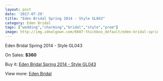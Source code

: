```yaml
---
layout: post
date: '2017-07-29'
title: "Eden Bridal Spring 2014 - Style GL043"
category: Eden Bridal
tags: ["wedding","charming","bridal","style","prom"]
image: http://img.idealgown.com/6607-thickbox_default/eden-bridal-spring-2014-style-gl043.jpg
---
```

Eden Bridal Spring 2014 - Style GL043

On Sales: **$360**
<a href="https://www.idealgown.com/en/eden-bridal/2860-eden-bridal-spring-2014-style-gl043.html"><amp-img layout="responsive" width="600" height="600" src="//img.idealgown.com/6607-thickbox_default/eden-bridal-spring-2014-style-gl043.jpg" alt="Eden Bridal Spring 2014 - Style GL043 0" /></a>
<a href="https://www.idealgown.com/en/eden-bridal/2860-eden-bridal-spring-2014-style-gl043.html"><amp-img layout="responsive" width="600" height="600" src="//img.idealgown.com/6610-thickbox_default/eden-bridal-spring-2014-style-gl043.jpg" alt="Eden Bridal Spring 2014 - Style GL043 1" /></a>
<a href="https://www.idealgown.com/en/eden-bridal/2860-eden-bridal-spring-2014-style-gl043.html"><amp-img layout="responsive" width="600" height="600" src="//img.idealgown.com/6609-thickbox_default/eden-bridal-spring-2014-style-gl043.jpg" alt="Eden Bridal Spring 2014 - Style GL043 2" /></a>
<a href="https://www.idealgown.com/en/eden-bridal/2860-eden-bridal-spring-2014-style-gl043.html"><amp-img layout="responsive" width="600" height="600" src="//img.idealgown.com/6608-thickbox_default/eden-bridal-spring-2014-style-gl043.jpg" alt="Eden Bridal Spring 2014 - Style GL043 3" /></a>

Buy it: [Eden Bridal Spring 2014 - Style GL043](https://www.idealgown.com/en/eden-bridal/2860-eden-bridal-spring-2014-style-gl043.html "Eden Bridal Spring 2014 - Style GL043")

View more: [Eden Bridal](https://www.idealgown.com/en/34-eden-bridal "Eden Bridal")